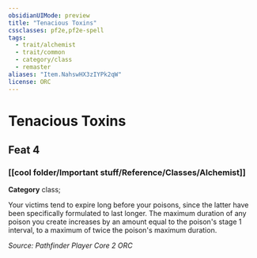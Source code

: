 ```yaml
---
obsidianUIMode: preview
title: "Tenacious Toxins"
cssclasses: pf2e,pf2e-spell
tags:
  - trait/alchemist
  - trait/common
  - category/class
  - remaster
aliases: "Item.NahswHX3zIYPk2qW"
license: ORC
---
```

# Tenacious Toxins
## Feat 4
### [[cool folder/Important stuff/Reference/Classes/Alchemist]]

**Category** class; 




Your victims tend to expire long before your poisons, since the latter have been specifically formulated to last longer. The maximum duration of any poison you create increases by an amount equal to the poison's stage 1 interval, to a maximum of twice the poison's maximum duration.

*Source: Pathfinder Player Core 2*
*ORC*